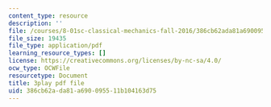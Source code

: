 ```yaml
---
content_type: resource
description: ''
file: /courses/8-01sc-classical-mechanics-fall-2016/386cb62ada81a690095511b104163d75_QCA3zOe2xdA.pdf
file_size: 19435
file_type: application/pdf
learning_resource_types: []
license: https://creativecommons.org/licenses/by-nc-sa/4.0/
ocw_type: OCWFile
resourcetype: Document
title: 3play pdf file
uid: 386cb62a-da81-a690-0955-11b104163d75
---
```

